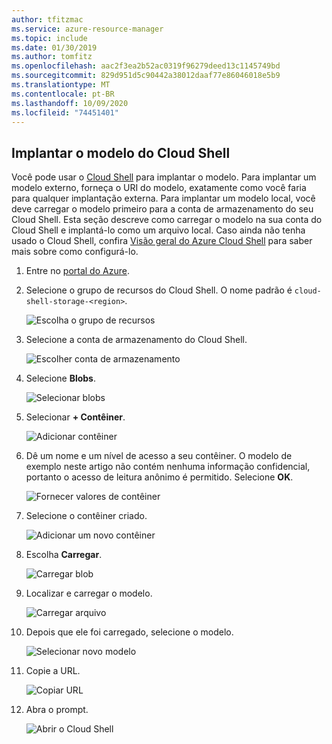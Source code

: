 ```yaml
---
author: tfitzmac
ms.service: azure-resource-manager
ms.topic: include
ms.date: 01/30/2019
ms.author: tomfitz
ms.openlocfilehash: aac2f3ea2b52ac0319f96279deed13c1145749bd
ms.sourcegitcommit: 829d951d5c90442a38012daaf77e86046018e5b9
ms.translationtype: MT
ms.contentlocale: pt-BR
ms.lasthandoff: 10/09/2020
ms.locfileid: "74451401"
---
```

## <a name="deploy-template-from-cloud-shell"></a>Implantar o modelo do Cloud Shell

Você pode usar o [Cloud Shell](../articles/cloud-shell/overview.md) para implantar o modelo. Para implantar um modelo externo, forneça o URI do modelo, exatamente como você faria para qualquer implantação externa. Para implantar um modelo local, você deve carregar o modelo primeiro para a conta de armazenamento do seu Cloud Shell. Esta seção descreve como carregar o modelo na sua conta do Cloud Shell e implantá-lo como um arquivo local. Caso ainda não tenha usado o Cloud Shell, confira [Visão geral do Azure Cloud Shell](../articles/cloud-shell/overview.md) para saber mais sobre como configurá-lo.

1. Entre no [portal do Azure](https://portal.azure.com).

1. Selecione o grupo de recursos do Cloud Shell. O nome padrão é `cloud-shell-storage-<region>`.

   ![Escolha o grupo de recursos](./media/resource-manager-cloud-shell-deploy/select-cloud-shell-resource-group.png)

1. Selecione a conta de armazenamento do Cloud Shell.

   ![Escolher conta de armazenamento](./media/resource-manager-cloud-shell-deploy/select-storage.png)

1. Selecione **Blobs**.

   ![Selecionar blobs](./media/resource-manager-cloud-shell-deploy/select-blobs.png)

1. Selecionar **+ Contêiner**.

   ![Adicionar contêiner](./media/resource-manager-cloud-shell-deploy/add-container.png)

1. Dê um nome e um nível de acesso a seu contêiner. O modelo de exemplo neste artigo não contém nenhuma informação confidencial, portanto o acesso de leitura anônimo é permitido. Selecione **OK**.

   ![Fornecer valores de contêiner](./media/resource-manager-cloud-shell-deploy/provide-container-values.png)

1. Selecione o contêiner criado.

   ![Adicionar um novo contêiner](./media/resource-manager-cloud-shell-deploy/select-container.png)

1. Escolha **Carregar**.

   ![Carregar blob](./media/resource-manager-cloud-shell-deploy/upload-blob.png)

1. Localizar e carregar o modelo.

   ![Carregar arquivo](./media/resource-manager-cloud-shell-deploy/find-and-upload-template.png)

1. Depois que ele foi carregado, selecione o modelo.

   ![Selecionar novo modelo](./media/resource-manager-cloud-shell-deploy/select-new-template.png)

1. Copie a URL.

   ![Copiar URL](./media/resource-manager-cloud-shell-deploy/copy-url.png)

1. Abra o prompt.

   ![Abrir o Cloud Shell](./media/resource-manager-cloud-shell-deploy/start-cloud-shell.png)
